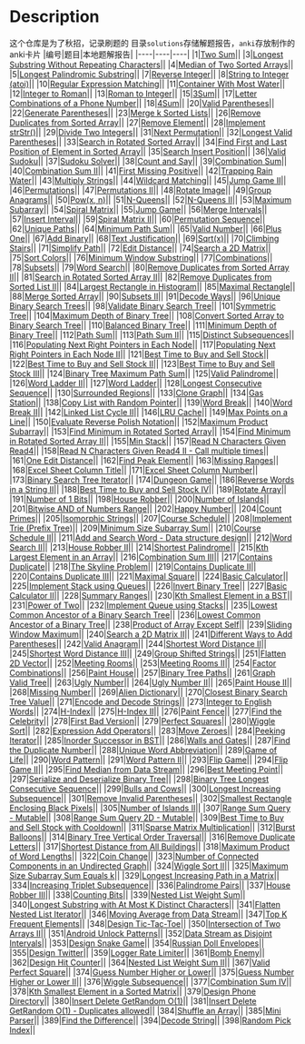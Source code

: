# Description

这个仓库是为了秋招，记录刷题的
目录`solutions`存储解题报告，`anki`存放制作的anki卡片
|编号|题目|本地题解报告|
|----|----|----|
|1|[Two Sum](https://leetcode.com/problems/two-sum/description/)||
|3|[Longest Substring Without Repeating Characters](https://leetcode.com/problems/longest-substring-without-repeating-characters/description/)||
|4|[Median of Two Sorted Arrays](https://leetcode.com/problems/median-of-two-sorted-arrays/description/)||
|5|[Longest Palindromic Substring](https://leetcode.com/problems/longest-palindromic-substring/description/)||
|7|[Reverse Integer](https://leetcode.com/problems/reverse-integer/description/)||
|8|[String to Integer (atoi)](https://leetcode.com/problems/string-to-integer-atoi/description/)||
|10|[Regular Expression Matching](https://leetcode.com/problems/regular-expression-matching/description/)||
|11|[Container With Most Water](https://leetcode.com/problems/container-with-most-water/description/)||
|12|[Integer to Roman](https://leetcode.com/problems/integer-to-roman/description/)||
|13|[Roman to Integer](https://leetcode.com/problems/roman-to-integer/description/)||
|15|[3Sum](https://leetcode.com/problems/3sum/description/)||
|17|[Letter Combinations of a Phone Number](https://leetcode.com/problems/letter-combinations-of-a-phone-number/description/)||
|18|[4Sum](https://leetcode.com/problems/4sum/description/)||
|20|[Valid Parentheses](https://leetcode.com/problems/valid-parentheses/description/)||
|22|[Generate Parentheses](https://leetcode.com/problems/generate-parentheses/description/)||
|23|[Merge k Sorted Lists](https://leetcode.com/problems/merge-k-sorted-lists/description/)||
|26|[Remove Duplicates from Sorted Array](https://leetcode.com/problems/remove-duplicates-from-sorted-array/description/)||
|27|[Remove Element](https://leetcode.com/problems/remove-element/)||
|28|[Implement strStr()](https://leetcode.com/problems/implement-strstr/description/)||
|29|[Divide Two Integers](https://leetcode.com/problems/divide-two-integers/description/)||
|31|[Next Permutation](https://leetcode.com/problems/next-permutation/description/)||
|32|[Longest Valid Parentheses](https://leetcode.com/problems/longest-valid-parentheses/description/)||
|33|[Search in Rotated Sorted Array](https://leetcode.com/problems/search-in-rotated-sorted-array/description/)||
|34|[Find First and Last Position of Element in Sorted Array](https://leetcode.com/problems/find-first-and-last-position-of-element-in-sorted-array/description/)||
|35|[Search Insert Position](https://leetcode.com/problems/search-insert-position/description/)||
|36|[Valid Sudoku](https://leetcode.com/problems/valid-sudoku/description/)||
|37|[Sudoku Solver](https://leetcode.com/problems/sudoku-solver/description/)||
|38|[Count and Say](https://leetcode.com/problems/count-and-say/description/)||
|39|[Combination Sum](https://leetcode.com/problems/combination-sum/description/)||
|40|[Combination Sum II](https://leetcode.com/problems/combination-sum-ii/description/)||
|41|[First Missing Positive](https://leetcode.com/problems/first-missing-positive/description/)||
|42|[Trapping Rain Water](https://leetcode.com/problems/trapping-rain-water/description/)||
|43|[Multiply Strings](https://leetcode.com/problems/multiply-strings/description/)||
|44|[Wildcard Matching](https://leetcode.com/problems/wildcard-matching/description/)||
|45|[Jump Game II](https://leetcode.com/problems/jump-game-ii/description/)||
|46|[Permutations](https://leetcode.com/problems/permutations/description/)||
|47|[Permutations II](https://leetcode.com/problems/permutations-ii/description/)||
|48|[Rotate Image](https://leetcode.com/problems/rotate-image/description/)||
|49|[Group Anagrams](https://leetcode.com/problems/group-anagrams/description/)||
|50|[Pow(x, n)](https://leetcode.com/problems/powx-n/description/)||
|51|[N-Queens](https://leetcode.com/problems/n-queens/)||
|52|[N-Queens II](https://leetcode.com/problems/n-queens-ii/description/)||
|53|[Maximum Subarray](https://leetcode.com/problems/maximum-subarray/description/)||
|54|[Spiral Matrix](https://leetcode.com/problems/spiral-matrix/description/)||
|55|[Jump Game](https://leetcode.com/problems/jump-game/description/)||
|56|[Merge Intervals](https://leetcode.com/problems/merge-intervals/description/)||
|57|[Insert Interval](https://leetcode.com/problems/insert-interval/description/)||
|59|[Spiral Matrix II](https://leetcode.com/problems/spiral-matrix-ii/description/)||
|60|[Permutation Sequence](https://leetcode.com/problems/permutation-sequence/description/)||
|62|[Unique Paths](https://leetcode.com/problems/unique-paths/description/)||
|64|[Minimum Path Sum](https://leetcode.com/problems/minimum-path-sum/description/)||
|65|[Valid Number](https://leetcode.com/problems/valid-number/description/)||
|66|[Plus One](https://leetcode.com/problems/plus-one/description/)||
|67|[Add Binary](https://leetcode.com/problems/add-binary/description/)||
|68|[Text Justification](https://leetcode.com/problems/text-justification/description/)||
|69|[Sqrt(x)](https://leetcode.com/problems/sqrtx/description/)||
|70|[Climbing Stairs](https://leetcode.com/problems/climbing-stairs/description/)||
|71|[Simplify Path](https://leetcode.com/problems/simplify-path/description/)||
|72|[Edit Distance](https://leetcode.com/problems/edit-distance/description/)||
|74|[Search a 2D Matrix](https://leetcode.com/problems/search-a-2d-matrix/description/)||
|75|[Sort Colors](https://leetcode.com/problems/sort-colors/description/)||
|76|[Minimum Window Substring](https://leetcode.com/problems/minimum-window-substring/description/)||
|77|[Combinations](https://leetcode.com/problems/combinations/description/)||
|78|[Subsets](https://leetcode.com/problems/subsets/description/)||
|79|[Word Search](https://leetcode.com/problems/word-search/description/)||
|80|[Remove Duplicates from Sorted Array II](https://leetcode.com/problems/remove-duplicates-from-sorted-array-ii/description/)||
|81|[Search in Rotated Sorted Array II](https://leetcode.com/problems/search-in-rotated-sorted-array-ii/description/)||
|82|[Remove Duplicates from Sorted List II](https://leetcode.com/problems/remove-duplicates-from-sorted-list-ii/description/)||
|84|[Largest Rectangle in Histogram](https://leetcode.com/problems/largest-rectangle-in-histogram/description/)||
|85|[Maximal Rectangle](https://leetcode.com/problems/maximal-rectangle/description/)||
|88|[Merge Sorted Array](https://leetcode.com/problems/merge-sorted-array/description/)||
|90|[Subsets II](https://leetcode.com/problems/subsets-ii/description/)||
|91|[Decode Ways](https://leetcode.com/problems/decode-ways/description/)||
|96|[Unique Binary Search Trees](https://leetcode.com/problems/unique-binary-search-trees/description/)||
|98|[Validate Binary Search Tree](https://leetcode.com/problems/validate-binary-search-tree/description/)||
|101|[Symmetric Tree](https://leetcode.com/problems/symmetric-tree/description/)||
|104|[Maximum Depth of Binary Tree](https://leetcode.com/problems/maximum-depth-of-binary-tree/description/)||
|108|[Convert Sorted Array to Binary Search Tree](https://leetcode.com/problems/convert-sorted-array-to-binary-search-tree/description/)||
|110|[Balanced Binary Tree](https://leetcode.com/problems/balanced-binary-tree/description/)||
|111|[Minimum Depth of Binary Tree](https://leetcode.com/problems/minimum-depth-of-binary-tree/description/)||
|112|[Path Sum](https://leetcode.com/problems/path-sum/description/)||
|113|[Path Sum II](https://leetcode.com/problems/path-sum-ii/description/)||
|115|[Distinct Subsequences](https://leetcode.com/problems/distinct-subsequences/description/)||
|116|[Populating Next Right Pointers in Each Node](https://leetcode.com/problems/populating-next-right-pointers-in-each-node/description/)||
|117|[Populating Next Right Pointers in Each Node II](https://leetcode.com/problems/populating-next-right-pointers-in-each-node-ii/description/)||
|121|[Best Time to Buy and Sell Stock](https://leetcode.com/problems/best-time-to-buy-and-sell-stock/description/)||
|122|[Best Time to Buy and Sell Stock II](https://leetcode.com/problems/best-time-to-buy-and-sell-stock-ii/description/)||
|123|[Best Time to Buy and Sell Stock III](https://leetcode.com/problems/best-time-to-buy-and-sell-stock-iii/description/)||
|124|[Binary Tree Maximum Path Sum](https://leetcode.com/problems/binary-tree-maximum-path-sum/description/)||
|125|[Valid Palindrome](https://leetcode.com/problems/valid-palindrome/description/)||
|126|[Word Ladder II](https://leetcode.com/problems/word-ladder-ii/description/)||
|127|[Word Ladder](https://leetcode.com/problems/word-ladder/description/)||
|128|[Longest Consecutive Sequence](https://leetcode.com/problems/longest-consecutive-sequence/description/)||
|130|[Surrounded Regions](https://leetcode.com/problems/surrounded-regions/description/)||
|133|[Clone Graph](https://leetcode.com/problems/clone-graph/description/)||
|134|[Gas Station](https://leetcode.com/problems/gas-station/description/)||
|138|[Copy List with Random Pointer](https://leetcode.com/problems/copy-list-with-random-pointer/)||
|139|[Word Break](https://leetcode.com/problems/word-break/)||
|140|[Word Break II](https://leetcode.com/problems/word-break-ii/description/)||
|142|[Linked List Cycle II](https://leetcode.com/problems/linked-list-cycle-ii/description/)||
|146|[LRU Cache](https://leetcode.com/problems/lru-cache/description/)||
|149|[Max Points on a Line](https://leetcode.com/problems/max-points-on-a-line/description/)||
|150|[Evaluate Reverse Polish Notation](https://leetcode.com/problems/evaluate-reverse-polish-notation/description/)||
|152|[Maximum Product Subarray](https://leetcode.com/problems/maximum-product-subarray/description/)||
|153|[Find Minimum in Rotated Sorted Array](https://leetcode.com/problems/find-minimum-in-rotated-sorted-array/description/)||
|154|[Find Minimum in Rotated Sorted Array II](https://leetcode.com/problems/find-minimum-in-rotated-sorted-array-ii/description/)||
|155|[Min Stack](https://leetcode.com/problems/min-stack/description/)||
|157|[Read N Characters Given Read4](https://leetcode.com/problems/read-n-characters-given-read4/description/)||
|158|[Read N Characters Given Read4 II - Call multiple times](https://leetcode.com/problems/read-n-characters-given-read4-ii-call-multiple-times/description/)||
|161|[One Edit Distance](https://leetcode.com/problems/one-edit-distance/)||
|162|[Find Peak Element](https://leetcode.com/problems/find-peak-element/description/)||
|163|[Missing Ranges](https://leetcode.com/problems/missing-ranges/description/)||
|168|[Excel Sheet Column Title](https://leetcode.com/problems/excel-sheet-column-title/description/)||
|171|[Excel Sheet Column Number](https://leetcode.com/problems/excel-sheet-column-number/description/)||
|173|[Binary Search Tree Iterator](https://leetcode.com/problems/binary-search-tree-iterator/description/)||
|174|[Dungeon Game](https://leetcode.com/problems/dungeon-game/description/)||
|186|[Reverse Words in a String II](https://leetcode.com/problems/reverse-words-in-a-string-ii/description/)||
|188|[Best Time to Buy and Sell Stock IV](https://leetcode.com/problems/best-time-to-buy-and-sell-stock-iv/description/)||
|189|[Rotate Array](https://leetcode.com/problems/rotate-array/description/)||
|191|[Number of 1 Bits](https://leetcode.com/problems/number-of-1-bits/description/)||
|198|[House Robber](https://leetcode.com/problems/house-robber/)||
|200|[Number of Islands](https://leetcode.com/problems/number-of-islands/)||
|201|[Bitwise AND of Numbers Range](https://leetcode.com/problems/bitwise-and-of-numbers-range/description/)||
|202|[Happy Number](https://leetcode.com/problems/happy-number/description/)||
|204|[Count Primes](https://leetcode.com/problems/count-primes/description/)||
|205|[Isomorphic Strings](https://leetcode.com/problems/isomorphic-strings/description/)||
|207|[Course Schedule](https://leetcode.com/problems/course-schedule/description/)||
|208|[Implement Trie (Prefix Tree)](https://leetcode.com/problems/implement-trie-prefix-tree/description/)||
|209|[Minimum Size Subarray Sum](https://leetcode.com/problems/minimum-size-subarray-sum/description/)||
|210|[Course Schedule II](https://leetcode.com/problems/course-schedule-ii/description/)||
|211|[Add and Search Word - Data structure design](https://leetcode.com/problems/add-and-search-word-data-structure-design/description/)||
|212|[Word Search II](https://leetcode.com/problems/word-search-ii/description/)||
|213|[House Robber II](https://cspiration.com/leetcodeClassification)||
|214|[Shortest Palindrome](https://leetcode.com/problems/shortest-palindrome/description/)||
|215|[Kth Largest Element in an Array](https://leetcode.com/problems/kth-largest-element-in-an-array/description/)||
|216|[Combination Sum III](https://leetcode.com/problems/combination-sum-iii/description/)||
|217|[Contains Duplicate](https://leetcode.com/problems/contains-duplicate/description/)||
|218|[The Skyline Problem](https://leetcode.com/problems/the-skyline-problem/description/)||
|219|[Contains Duplicate II](https://leetcode.com/problems/contains-duplicate-ii/description/)||
|220|[Contains Duplicate III](https://leetcode.com/problems/contains-duplicate-iii/description/)||
|221|[Maximal Square](https://leetcode.com/problems/maximal-square/description/)||
|224|[Basic Calculator](https://leetcode.com/problems/basic-calculator/description/)||
|225|[Implement Stack using Queues](https://leetcode.com/problems/implement-stack-using-queues/description/)||
|226|[Invert Binary Tree](https://leetcode.com/problems/invert-binary-tree/description/)||
|227|[Basic Calculator II](https://leetcode.com/problems/basic-calculator-ii/description/)||
|228|[Summary Ranges](https://leetcode.com/problems/summary-ranges/description/)||
|230|[Kth Smallest Element in a BST](https://leetcode.com/problems/kth-smallest-element-in-a-bst/description/)||
|231|[Power of Two](https://leetcode.com/problems/power-of-two/description/)||
|232|[Implement Queue using Stacks](https://leetcode.com/problems/implement-queue-using-stacks/description/)||
|235|[Lowest Common Ancestor of a Binary Search Tree](https://leetcode.com/problems/lowest-common-ancestor-of-a-binary-search-tree/description/)||
|236|[Lowest Common Ancestor of a Binary Tree](https://leetcode.com/problems/lowest-common-ancestor-of-a-binary-tree/description/)||
|238|[Product of Array Except Self](https://leetcode.com/problems/product-of-array-except-self/description/)||
|239|[Sliding Window Maximum](https://leetcode.com/problems/sliding-window-maximum/description/)||
|240|[Search a 2D Matrix II](https://leetcode.com/problems/search-a-2d-matrix-ii/description/)||
|241|[Different Ways to Add Parentheses](https://leetcode.com/problems/different-ways-to-add-parentheses/description/)||
|242|[Valid Anagram](https://leetcode.com/problems/valid-anagram/description/)||
|244|[Shortest Word Distance II](https://leetcode.com/problems/shortest-word-distance-ii/description/)||
|245|[Shortest Word Distance III](https://leetcode.com/problems/shortest-word-distance-iii/description/)||
|249|[Group Shifted Strings](https://leetcode.com/problems/group-shifted-strings/description/)||
|251|[Flatten 2D Vector](https://leetcode.com/problems/flatten-2d-vector/description/s)||
|252|[Meeting Rooms](https://leetcode.com/problems/meeting-rooms/description/)||
|253|[Meeting Rooms II](https://leetcode.com/problems/meeting-rooms-ii/description/)||
|254|[Factor Combinations](https://leetcode.com/problems/factor-combinations/description/)||
|256|[Paint House](https://leetcode.com/problems/paint-house/description/)||
|257|[Binary Tree Paths](https://leetcode.com/problems/binary-tree-paths/description/)||
|261|[Graph Valid Tree](https://leetcode.com/problems/graph-valid-tree/description/)||
|263|[Ugly Number](https://leetcode.com/problems/ugly-number/description/)||
|264|[Ugly Number II](https://leetcode.com/problems/ugly-number-ii/description/)||
|265|[Paint House II](https://leetcode.com/problems/paint-house-ii/description/)||
|268|[Missing Number](https://leetcode.com/problems/missing-number/description/)||
|269|[Alien Dictionary](https://leetcode.com/problems/alien-dictionary/description/)||
|270|[Closest Binary Search Tree Value](https://leetcode.com/problems/closest-binary-search-tree-value/description/)||
|271|[Encode and Decode Strings](https://leetcode.com/problems/encode-and-decode-strings/description/)||
|273|[Integer to English Words](https://leetcode.com/problems/integer-to-english-words/description/)||
|274|[H-Index](https://leetcode.com/problems/h-index/description/)||
|275|[H-Index II](https://leetcode.com/problems/h-index-ii/description/)||
|276|[Paint Fence](https://leetcode.com/problems/paint-fence/description/)||
|277|[Find the Celebrity](https://leetcode.com/problems/find-the-celebrity/description/)||
|278|[First Bad Version](https://leetcode.com/problems/first-bad-version/description/)||
|279|[Perfect Squares](https://leetcode.com/problems/perfect-squares/description/)||
|280|[Wiggle Sort](https://leetcode.com/problems/wiggle-sort/description/)||
|282|[Expression Add Operators](https://leetcode.com/problems/expression-add-operators/description/)||
|283|[Move Zeroes](https://leetcode.com/problems/move-zeroes/description/)||
|284|[Peeking Iterator](https://leetcode.com/problems/peeking-iterator/description/)||
|285|[Inorder Successor in BST](https://leetcode.com/problems/inorder-successor-in-bst/description/)||
|286|[Walls and Gates](https://leetcode.com/problems/walls-and-gates/description/)||
|287|[Find the Duplicate Number](https://leetcode.com/problems/find-the-duplicate-number/description/)||
|288|[Unique Word Abbreviation](https://leetcode.com/problems/unique-word-abbreviation/description/)||
|289|[Game of Life](https://leetcode.com/problems/game-of-life/description/)||
|290|[Word Pattern](https://leetcode.com/problems/word-pattern/description/)||
|291|[Word Pattern II](https://leetcode.com/problems/word-pattern-ii/description/)||
|293|[Flip Game](https://leetcode.com/problems/flip-game/description/)||
|294|[Flip Game II](https://leetcode.com/problems/flip-game-ii/description/)||
|295|[Find Median from Data Stream](https://leetcode.com/problems/find-median-from-data-stream/description/)||
|296|[Best Meeting Point](https://leetcode.com/problems/best-meeting-point/description/)||
|297|[Serialize and Deserialize Binary Tree](https://leetcode.com/problems/serialize-and-deserialize-binary-tree/description/)||
|298|[Binary Tree Longest Consecutive Sequence](https://leetcode.com/problems/binary-tree-longest-consecutive-sequence/description/)||
|299|[Bulls and Cows](https://leetcode.com/problems/bulls-and-cows/)||
|300|[Longest Increasing Subsequence](https://leetcode.com/problems/longest-increasing-subsequence/description/)||
|301|[Remove Invalid Parentheses](https://leetcode.com/problems/remove-invalid-parentheses/description/)||
|302|[Smallest Rectangle Enclosing Black Pixels](https://leetcode.com/problems/smallest-rectangle-enclosing-black-pixels/description/)||
|305|[Number of Islands II](https://leetcode.com/problems/number-of-islands-ii/description/)||
|307|[Range Sum Query - Mutable](https://leetcode.com/problems/range-sum-query-mutable/description/)||
|308|[Range Sum Query 2D - Mutable](https://leetcode.com/problems/range-sum-query-2d-mutable/description/)||
|309|[Best Time to Buy and Sell Stock with Cooldown](https://leetcode.com/problems/best-time-to-buy-and-sell-stock-with-cooldown/description/)||
|311|[Sparse Matrix Multiplication](https://leetcode.com/problems/sparse-matrix-multiplication/description/)||
|312|[Burst Balloons](https://leetcode.com/problems/burst-balloons/description/)||
|314|[Binary Tree Vertical Order Traversal](https://leetcode.com/problems/binary-tree-vertical-order-traversal/description/)||
|316|[Remove Duplicate Letters](https://leetcode.com/problems/remove-duplicate-letters/description/)||
|317|[Shortest Distance from All Buildings](https://leetcode.com/problems/shortest-distance-from-all-buildings/description/)||
|318|[Maximum Product of Word Lengths](https://leetcode.com/problems/maximum-product-of-word-lengths/description/)||
|322|[Coin Change](https://leetcode.com/problems/coin-change/description/)||
|323|[Number of Connected Components in an Undirected Graph](https://leetcode.com/problems/number-of-connected-components-in-an-undirected-graph/description/)||
|324|[Wiggle Sort II](https://leetcode.com/problems/wiggle-sort-ii/description/)||
|325|[Maximum Size Subarray Sum Equals k](https://leetcode.com/problems/maximum-size-subarray-sum-equals-k/)||
|329|[Longest Increasing Path in a Matrix](https://leetcode.com/problems/longest-increasing-path-in-a-matrix/description/)||
|334|[Increasing Triplet Subsequence](https://leetcode.com/problems/increasing-triplet-subsequence/description/)||
|336|[Palindrome Pairs](https://leetcode.com/problems/palindrome-pairs/description/)||
|337|[House Robber III](https://leetcode.com/problems/house-robber-iii/description/)||
|338|[Counting Bits](https://leetcode.com/problems/counting-bits/description/)||
|339|[Nested List Weight Sum](https://leetcode.com/problems/nested-list-weight-sum/description/)||
|340|[Longest Substring with At Most K Distinct Characters](https://leetcode.com/problems/longest-substring-with-at-most-k-distinct-characters/description/)||
|341|[Flatten Nested List Iterator](https://leetcode.com/problems/flatten-nested-list-iterator/)||
|346|[Moving Average from Data Stream](https://leetcode.com/problems/moving-average-from-data-stream/description/)||
|347|[Top K Frequent Elements](https://leetcode.com/problems/top-k-frequent-elements/description/)||
|348|[Design Tic-Tac-Toe](https://leetcode.com/problems/design-tic-tac-toe/description/)||
|350|[Intersection of Two Arrays II](https://leetcode.com/problems/intersection-of-two-arrays-ii/description/)||
|351|[Android Unlock Patterns](https://leetcode.com/problems/android-unlock-patterns/description/)||
|352|[Data Stream as Disjoint Intervals](https://leetcode.com/problems/data-stream-as-disjoint-intervals/description/)||
|353|[Design Snake Game](https://leetcode.com/problems/design-snake-game/description/)||
|354|[Russian Doll Envelopes](https://leetcode.com/problems/russian-doll-envelopes/description/)||
|355|[Design Twitter](https://leetcode.com/problems/design-twitter/description/s)||
|359|[Logger Rate Limiter](https://leetcode.com/problems/logger-rate-limiter/description/)||
|361|[Bomb Enemy](https://leetcode.com/problems/bomb-enemy/description/)||
|362|[Design Hit Counter](https://leetcode.com/problems/design-hit-counter/description/)||
|364|[Nested List Weight Sum II](https://leetcode.com/problems/nested-list-weight-sum-ii/description/)||
|367|[Valid Perfect Square](https://leetcode.com/problems/valid-perfect-square/description/)||
|374|[Guess Number Higher or Lower](https://leetcode.com/problems/guess-number-higher-or-lower/)||
|375|[Guess Number Higher or Lower II](https://leetcode.com/problems/guess-number-higher-or-lower-ii/description/)||
|376|[Wiggle Subsequence](https://leetcode.com/problems/wiggle-subsequence/description/)||
|377|[Combination Sum IV](https://leetcode.com/problems/combination-sum-iv/description/)||
|378|[Kth Smallest Element in a Sorted Matrix](https://leetcode.com/problems/kth-smallest-element-in-a-sorted-matrix/description/)||
|379|[Design Phone Directory](https://leetcode.com/problems/design-phone-directory/description/)||
|380|[Insert Delete GetRandom O(1)](https://leetcode.com/problems/insert-delete-getrandom-o1/)||
|381|[Insert Delete GetRandom O(1) - Duplicates allowed](https://leetcode.com/problems/insert-delete-getrandom-o1-duplicates-allowed/)||
|384|[Shuffle an Array](https://leetcode.com/problems/shuffle-an-array/)||
|385|[Mini Parser](https://leetcode.com/problems/mini-parser/description/)||
|389|[Find the Difference](https://leetcode.com/problems/find-the-difference/description/)||
|394|[Decode String](https://leetcode.com/problems/decode-string/)||
|398|[Random Pick Index](https://leetcode.com/problems/random-pick-index/)||
